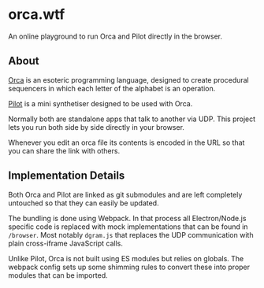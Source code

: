 # orca.wtf

An online playground to run Orca and Pilot directly in the browser.

## About

[Orca](https://hundredrabbits.itch.io/orca) is an esoteric programming language, designed to create procedural sequencers in which each letter of the alphabet is an operation.

[Pilot](https://wiki.xxiivv.com/site/pilot.html) is a mini synthetiser designed to be used with Orca.

Normally both are standalone apps that talk to another via UDP. This project lets you run both side by side directly in your browser.

Whenever you edit an orca file its contents is encoded in the URL so that you can share the link with others.

## Implementation Details

Both Orca and Pilot are linked as git submodules and are left completely untouched so that they can easily be updated.

The bundling is done using Webpack.
In that process all Electron/Node.js specific code is replaced with mock implementations that can be found in `/browser`. Most notably `dgram.js` that replaces the UDP communication with plain cross-iframe JavaScript calls.

Unlike Pilot, Orca is not built using ES modules but relies on globals. The webpack config sets up some shimming rules to convert these into proper modules that can be imported.
